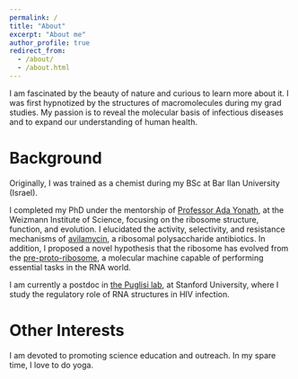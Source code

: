 ```yaml
---
permalink: /
title: "About"
excerpt: "About me"
author_profile: true
redirect_from: 
  - /about/
  - /about.html
---
```


I am fascinated by the beauty of nature and curious to learn more about it. I was first hypnotized by the structures of macromolecules during my grad studies. My passion is to reveal the molecular basis of infectious diseases and to expand our understanding of human health. 

Background
======
Originally, I was trained as a chemist during my BSc at Bar Ilan University (Israel). 

I completed my PhD under the mentorship of [Professor Ada Yonath](http://www.weizmann.ac.il/sb/Pages/Yonath/), at the Weizmann Institute of Science, focusing on the ribosome structure, function, and evolution. I elucidated the activity, selectivity, and resistance mechanisms of [avilamycin](https://www.pnas.org/content/113/44/E6796), a ribosomal polysaccharide antibiotics. In addition, I proposed a novel hypothesis that the ribosome has evolved from the [pre-proto-ribosome](https://www.ncbi.nlm.nih.gov/pmc/articles/PMC3158926/), a molecular machine capable of performing essential tasks in the RNA world. 

I am currently a postdoc in [the Puglisi lab](https://med.stanford.edu/profiles/miri-krupkin), at Stanford University, where I study the regulatory role of RNA structures in HIV infection. 

Other Interests
======
I am devoted to promoting science education and outreach. 
In my spare time, I love to do yoga. 

